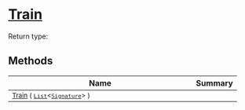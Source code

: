 # [Train](./OptimalDtwClassifier-100663865.md)


Return type:
## Methods

| Name | Summary | 
| --- | --- | 
| <sub>[Train](./OptimalDtwClassifier-100663865.md) ( [`List`](https://docs.microsoft.com/en-us/dotnet/api/System.Collections.Generic.List-1)\<[`Signature`](./../../../Signature.md)> )</sub><img width=200/>| <sub></sub>| <br>


